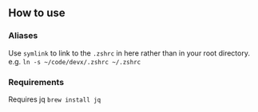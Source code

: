 ## How to use

### Aliases

Use `symlink` to link to the `.zshrc` in here rather than in your root directory.
e.g. `ln -s ~/code/devx/.zshrc ~/.zshrc`

### Requirements

Requires jq
`brew install jq`
